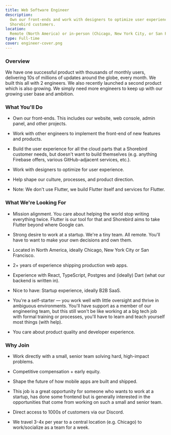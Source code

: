 ```yaml
---
title: Web Software Engineer
description:
  Own our front-ends and work with designers to optimize user experience for
  Shorebird customers.
location:
  Remote (North America) or in-person (Chicago, New York City, or San Francisco)
type: Full-time
cover: engineer-cover.png
---
```


### Overview

We have one successful product with thousands of monthly users, delivering 10s
of millions of updates around the globe, every month. We built this all with 2
engineers. We also recently launched a second product which is also growing. We
simply need more engineers to keep up with our growing user base and ambition.

### What You'll Do

- Own our front-ends. This includes our website, web console, admin panel, and
  other projects.

- Work with other engineers to implement the front-end of new features and
  products.

- Build the user experience for all the cloud parts that a Shorebird customer
  needs, but doesn't want to build themselves (e.g. anything Firebase offers,
  various GitHub-adjacent services, etc.).

- Work with designers to optimize for user experience.

- Help shape our culture, processes, and product direction.

- Note: We don't use Flutter, we build Flutter itself and services for Flutter.

### What We're Looking For

- Mission alignment. You care about helping the world stop writing everything
  twice. Flutter is our tool for that and Shorebird aims to take Flutter beyond
  where Google can.

- Strong desire to work at a startup. We're a tiny team. All remote. You'll have
  to want to make your own decisions and own them.

- Located in North America, ideally Chicago, New York City or San Francisco.

- 2+ years of experience shipping production web apps.

- Experience with React, TypeScript, Postgres and (ideally) Dart (what our
  backend is written in).

- Nice to have: Startup experience, ideally B2B SaaS.

- You're a self-starter — you work well with little oversight and thrive in
  ambiguous environments. You'll have support as a member of our engineering
  team, but this still won't be like working at a big tech job with formal
  training or processes, you'll have to learn and teach yourself most things
  (with help).

- You care about product quality and developer experience.

### Why Join

- Work directly with a small, senior team solving hard, high-impact problems.

- Competitive compensation + early equity.

- Shape the future of how mobile apps are built and shipped.

- This job is a great opportunity for someone who wants to work at a startup,
  has done some frontend but is generally interested in the opportunities that
  come from working on such a small and senior team.

- Direct access to 1000s of customers via our Discord.

- We travel 3-4x per year to a central location (e.g. Chicago) to work/socialize
  as a team for a week.
